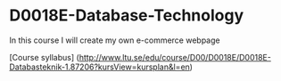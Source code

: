 # D0018E-Database-Technology

In this course I will create my own e-commerce webpage

[Course syllabus] (http://www.ltu.se/edu/course/D00/D0018E/D0018E-Databasteknik-1.87206?kursView=kursplan&l=en)
